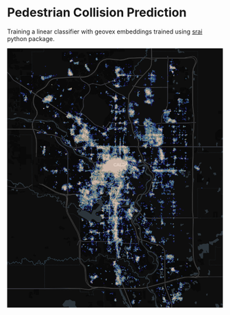 # Pedestrian Collision Prediction

Training a linear classifier with geovex embeddings trained using [srai](https://kraina-ai.github.io/srai/0.6.1/) python package.

![screenshot](collision-prediction-calgary.png)